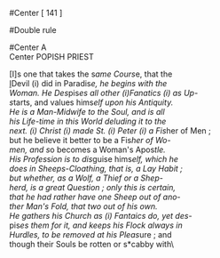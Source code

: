 #Center [ 141 ]


#Double rule

#Center A\
Center POPISH PRIEST

[I]s one that takes the s*ame Cours*e,  that the\
[I](i)Devil (i) did in Paradis*e, he begins with the\
Woman. He Des*pis*es all other (i)Fanatics (i) as Up-\
s*tarts, and values hims*elf upon his Antiquity.\
He is a Man-Midwife to the Soul, and is all\
his Life-time in this World deluding it to the\
next. (i) Christ (i) made St. (i) Peter (i) a Fis*her of Men ;\
but he believe it better to be a Fis*her of Wo-\
men, and s*o becomes a Woman's Apos*tle.\
His Profes*s*ion is to dis*guise hims*elf, which he\
does in Sheeps-Cloathing, that is, a Lay Habit ;\
but whether, as a Wolf, a Thief or a Shep-\
herd, is a great Question ; only this is certain,\
that he had rather have one Sheep out of ano-\
ther Man's Fold, that two out of his own.\
He gathers his Church as (i) Fantaics do, yet des*-\
pis*es them for it, and keeps his Flock always in\
Hurdles, to be removed at his Pleas*ure ; and\
though their Souls be rotten or s*cabby with\
